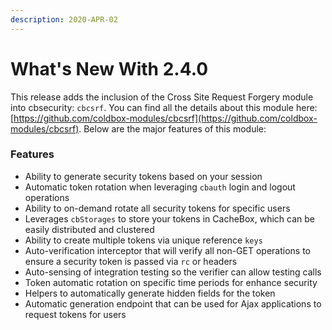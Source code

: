 ```yaml
---
description: 2020-APR-02
---
```


# What's New With 2.4.0

This release adds the inclusion of the Cross Site Request Forgery module into cbsecurity: `cbcsrf`.  You can find all the details about this module here: [https://github.com/coldbox-modules/cbcsrf](https://github.com/coldbox-modules/cbcsrf).  Below are the major features of this module:

### Features

* Ability to generate security tokens based on your session
* Automatic token rotation when leveraging `cbauth` login and logout operations
* Ability to on-demand rotate all security tokens for specific users
* Leverages `cbStorages` to store your tokens in CacheBox, which can be easily distributed and clustered
* Ability to create multiple tokens via unique reference `keys`
* Auto-verification interceptor that will verify all non-GET operations to ensure a security token is passed via `rc` or headers
* Auto-sensing of integration testing so the verifier can allow testing calls
* Token automatic rotation on specific time periods for enhance security
* Helpers to automatically generate hidden fields for the token
* Automatic generation endpoint that can be used for Ajax applications to request tokens for users
